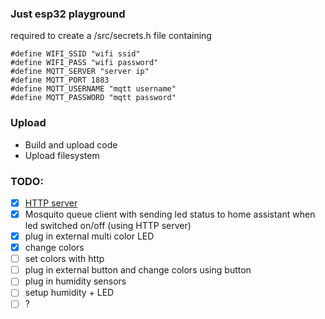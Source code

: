 ### Just esp32 playground

required to create a /src/secrets.h file containing
```
#define WIFI_SSID "wifi ssid"
#define WIFI_PASS "wifi password"
#define MQTT_SERVER "server ip"
#define MQTT_PORT 1883
#define MQTT_USERNAME "mqtt username"
#define MQTT_PASSWORD "mqtt password"
```

### Upload
- Build and upload code
- Upload filesystem

### TODO:
- [x] [HTTP server](https://randomnerdtutorials.com/esp32-web-server-arduino-ide/)
- [x] Mosquito queue client with sending led status to home assistant when led switched on/off (using HTTP server)
- [x] plug in external multi color LED
- [x] change colors
- [ ] set colors with http
- [ ] plug in external button and change colors using button
- [ ] plug in humidity sensors
- [ ] setup humidity + LED
- [ ] ?